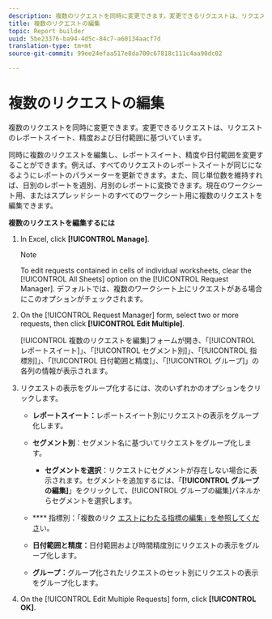 ```yaml
---
description: 複数のリクエストを同時に変更できます。変更できるリクエストは、リクエストのレポートスイート、精度および日付範囲に基づいています。
title: 複数のリクエストの編集
topic: Report builder
uuid: 5be23376-ba94-4d5c-84c7-a60134aacf7d
translation-type: tm+mt
source-git-commit: 99ee24efaa517e8da700c67818c111c4aa90dc02

---
```



# 複数のリクエストの編集

複数のリクエストを同時に変更できます。変更できるリクエストは、リクエストのレポートスイート、精度および日付範囲に基づいています。

同時に複数のリクエストを編集し、レポートスイート、精度や日付範囲を変更することができます。例えば、すべてのリクエストのレポートスイートが同じになるようにレポートのパラメーターを更新できます。また、同じ単位数を維持すれば、日別のレポートを週別、月別のレポートに変換できます。現在のワークシート用、またはスプレッドシートのすべてのワークシート用に複数のリクエストを編集できます。

**複数のリクエストを編集するには**

1. In Excel, click **[!UICONTROL Manage]**.

   >[!NOTE]
   >
   >To edit requests contained in cells of individual worksheets, clear the [!UICONTROL All Sheets] option on the [!UICONTROL Request Manager]. デフォルトでは、複数のワークシート上にリクエストがある場合にこのオプションがチェックされます。

1. On the [!UICONTROL Request Manager] form, select two or more requests, then click **[!UICONTROL Edit Multiple]**.

   [!UICONTROL 複数のリクエストを編集]フォームが開き、「[!UICONTROL レポートスイート]」、「[!UICONTROL セグメント別]」、「[!UICONTROL 指標別]」、「[!UICONTROL 日付範囲と精度]」、「[!UICONTROL グループ]」の各列の情報が表示されます。
1. リクエストの表示をグループ化するには、次のいずれかのオプションをクリックします。

   * **レポートスイート：**&#x200B;レポートスイート別にリクエストの表示をグループ化します。
   * **セグメント別**：セグメント名に基づいてリクエストをグループ化します。

      * **セグメントを選択**：リクエストにセグメントが存在しない場合に表示されます。セグメントを追加するには、「**[!UICONTROL グループの編集]**」をクリックして、[!UICONTROL グループの編集]パネルからセグメントを選択します。
   * **** 指標別：「複数のリク [エストにわたる指標の編集」を参照してくださ](/help/analyze/report-builder/manage-requests/edit-multiple-metrics.md)い。

   * **日付範囲と精度：**&#x200B;日付範囲および時間精度別にリクエストの表示をグループ化します。
   * **グループ：**&#x200B;グループ化されたリクエストのセット別にリクエストの表示をグループ化します。


1. On the [!UICONTROL Edit Multiple Requests] form, click **[!UICONTROL OK]**.
